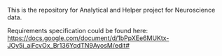 This is the repository for Analytical and Helper project for Neuroscience data.

Requirements specification could be found here:
https://docs.google.com/document/d/1bPpXEe6MUKtx-JOy5j_aiFcvOx_Br136YqdTN9AyosM/edit#
